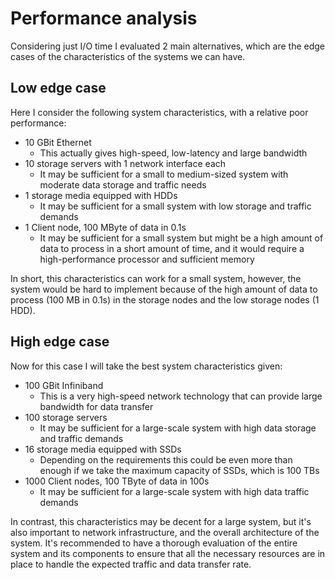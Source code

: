 # Performance analysis

Considering just I/O time I evaluated 2 main alternatives, which are the edge cases of the characteristics of the systems we can have.

## Low edge case

Here I consider the following system characteristics, with a relative poor performance:

- 10 GBit Ethernet
    - This actually gives high-speed, low-latency and large bandwidth
- 10 storage servers with 1 network interface each
    - It may be sufficient for a small to medium-sized system with moderate data storage and traffic needs
- 1 storage media equipped with HDDs
    - It may be sufficient for a small system with low storage and traffic demands
- 1 Client node, 100 MByte of data in 0.1s
    - It may be sufficient for a small system but might be a high amount of data to process in a short amount of time, and it would require a high-performance processor and sufficient memory

In short, this characteristics can work for a small system, however, the system would be hard to implement because of the high amount of data to process (100 MB in 0.1s) in the storage nodes and the low storage nodes (1 HDD).

## High edge case

Now for this case I will take the best system characteristics given:

- 100 GBit Infiniband
    - This is a very high-speed network technology that can provide large bandwidth for data transfer
- 100 storage servers
    - It may be sufficient for a large-scale system with high data storage and traffic demands
- 16 storage media equipped with SSDs
    - Depending on the requirements this could be even more than enough if we take the maximum capacity of SSDs, which is 100 TBs
- 1000 Client nodes, 100 TByte of data in 100s
    - It may be sufficient for a large-scale system with high data traffic demands

In contrast, this characteristics may be decent for a large system, but it's also important to network infrastructure, and the overall architecture of the system. It's recommended to have a thorough evaluation of the entire system and its components to ensure that all the necessary resources are in place to handle the expected traffic and data transfer rate.